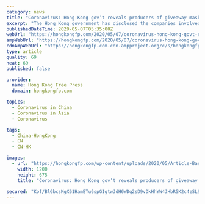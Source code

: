 ```yaml
---
category: news
title: "Coronavirus: Hong Kong gov’t reveals producers of giveaway masks, as applicants raise privacy concerns"
excerpt: "The Hong Kong government has disclosed the companies involved in the production of its reusable face masks, after it came under fire for not disclosing the details how the manufacturer was selected. Meanwhile,"
publishedDateTime: 2020-05-07T05:35:00Z
webUrl: "https://hongkongfp.com/2020/05/07/coronavirus-hong-kong-govt-reveals-producers-of-giveaway-masks-as-applicants-raise-privacy-concerns/"
ampWebUrl: "https://hongkongfp.com/2020/05/07/coronavirus-hong-kong-govt-reveals-producers-of-giveaway-masks-as-applicants-raise-privacy-concerns/"
cdnAmpWebUrl: "https://hongkongfp-com.cdn.ampproject.org/c/s/hongkongfp.com/2020/05/07/coronavirus-hong-kong-govt-reveals-producers-of-giveaway-masks-as-applicants-raise-privacy-concerns/"
type: article
quality: 69
heat: 69
published: false

provider:
  name: Hong Kong Free Press
  domain: hongkongfp.com

topics:
  - Coronavirus in China
  - Coronavirus in Asia
  - Coronavirus

tags:
  - China-HongKong
  - CN
  - CN-HK

images:
  - url: "https://hongkongfp.com/wp-content/uploads/2020/05/Article-Basic-Full-logo-1-4.jpg"
    width: 1200
    height: 675
    title: "Coronavirus: Hong Kong gov’t reveals producers of giveaway masks, as applicants raise privacy concerns"

secured: "Kof/BlGbcsKgX61HamETu6spGIgtwJdH6WDq2sD9vDkHhYW4JHbR5K2c4zSL9E00uy5vauZjGwUQgTIlAUDtg5DP+9SGEc0VwWUZ/NI8slncqqRLEizIvNU1YObadYmppWhFXyWhrWHlU9QViXBcLfgVeBiFj9jZ++RmuWI7PhCn//4IMUPcntpvLHHmzFPO1eOrhha8ctJEMgqhOyZa/zRuoIaHoeoztjQh7uAe7yMq+DGTL+17Loz0bGkPC1LF1K97j9/e+K+aasVs1w1BpVUaFkyEaQlATZ1Z0tDw34b698igJ54YNYEUvjVLhO+G;WGhX2TS/emUstvLiiQagkA=="
---
```


